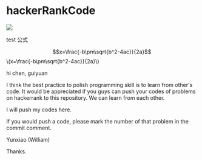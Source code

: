 # hackerRankCode
![](http://www.forkosh.com/mathtex.cgi?f(x)=\int_{-\infty}^xe^{-t^2}dr)




test 公式 

<script type="text/javascript" src="http://cdn.mathjax.org/mathjax/latest/MathJax.js?config=default"></script>


$$x=\frac{-b\pm\sqrt{b^2-4ac}}{2a}$$
\\(x=\frac{-b\pm\sqrt{b^2-4ac}}{2a}\\)

hi chen, guiyuan

I think the best practice to polish programming skill is to learn from other's code. It would be appreciated if you guys can push your codes of problems on hackerrank to this repository. We can learn from each other.

I will push my codes here.

If you would push a code, please mark the number of that problem in the commit comment.

Yunxiao (William)

Thanks.
